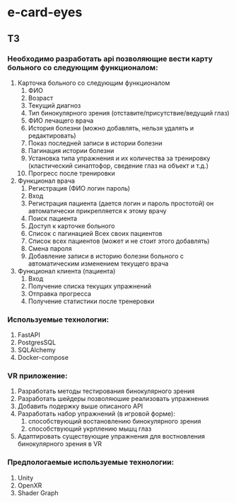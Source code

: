 # e-card-eyes

## ТЗ
### Необходимо разработать api позволяющие вести карту больного со следующим функционалом:
1. Карточка больного со следующим функционалом 
    1. ФИО
    2. Возраст
    3. Текущий диагноз 
    4. Тип бинокулярного зрения (отставите/присутствие/ведущий глаз)
    5. ФИО лечащего врача
    6. История болезни (можно добавлять, нельзя удалять и редактировать)
    7. Показ последней записи в истории болезни
    8. Пагинация истории болезни 
    9. Установка типа упражнения и их количества за тренировку (кластический синаптофор, сведение глаз на объект и т.д.)
    10. Прогресс после тренировки 
2. Функционал врача
   1. Регистрация (ФИО логин пароль)
   2. Вход
   3. Регистрация пациента (дается логин и пароль простотой) он автоматически прикрепляется к этому врачу
   4. Поиск пациента
   5. Доступ к карточке больного 
   6. Список с пагинацией Всех своих пациентов 
   7. Список всех пациентов (может и не стоит этого добавлять)
   8. Смена пароля
   9. Добавление записи в историю болезни больного с автоматическим изменением текущего врача
3. Функционал клиента (пациента)
   1. Вход
   2. Получение списка текущих упражнений 
   3. Отправка прогресса 
   4. Получение статистики после тренеровки 

### Используемые технологии:
1. FastAPI
2. PostgresSQL
3. SQLAlchemy
4. Docker-compose


### VR приложение:

1. Разработать методы тестирования бинокулярного зрения 
2. Разработать шейдеры позволяюшие реализовать упражнения
3. Добавить подержку выше описаного API
4. Разработать набор упражнений (в игровой форме): 
    1. способствующий востановлению бинокулярного зрения
    2. способствующий укрплению мышц глаз
5. Адаптировать существующие упражнения для востновления бинокулярного зрения в VR 
### Предпологаемые используемые технологии:
1. Unity
2. OpenXR
3. Shader Graph
